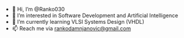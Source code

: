 - 👋 Hi, I’m @Ranko030
- 👀 I’m interested in  Software Development and Artificial Intelligence
- 🌱 I’m currently learning VLSI Systems Design (VHDL)
- 📫 Reach me via rankodamnjanovic@gmail.com

<!---
Ranko030/Ranko030 is a ✨ special ✨ repository because its `README.md` (this file) appears on your GitHub profile.
You can click the Preview link to take a look at your changes.
--->
